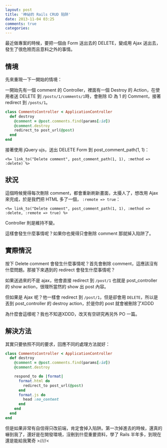 ```yaml
---
layout: post
title: '神祕的 Rails CRUD 陷阱'
date: 2013-11-04 03:25
comments: true
categories: 
---
```

最近做專案的時候，要把一個由 Form 送出去的 DELETE，變成用 Ajax 送出去，發生了很危險而且意料之外的事情。

## 情境

先來重現一下一開始的情境：

一開始先有一個 comment 的 Controller，裡面有一個 Destroy 的 Action，在使用者送 DELETE 到 `/posts/1/comments/1`時，會刪除 ID 為 1 的 Comment，接著 redirect 到 `/posts/1`。

```ruby comments_controller.rb
class CommentsController < ApplicationController
  def destroy
    @comment = @post.comments.find(params[:id])
    @comment.destroy
    redirect_to post_url(@post)
  end
end
```

接著使用 jQuery ujs，送出 DELETE Form 到 post_comment_path(1, 1)：

```erb destroy_comment.html.erb
<%= link_to("Delete comment", post_comment_path(1, 1), :method => :delete) %>
```

## 狀況

這個時候覺得每次刪除 comment，都會重新刷新畫面，太擾人了，想改用 Ajax 來完成，於是我們把 HTML 多了一個， `:remote => true`：

```erb destroy_comment.html.erb
<%= link_to("Delete comment", post_comment_path(1, 1), :method => :delete, :remote => true) %>
```

Controller 則是維持不變。

這樣會發生什麼事情呢？如果你也覺得只會刪除 comment 那就掉入陷阱了。

## 實際情況

按下 Delete comment 會發生什麼事情呢？首先會刪除 comment，這應該沒有什麼問題。那接下來遇到的 redirect 會發生什麼事情呢？

如果送過來的不是 ajax，他會直接 redirect 到 `/post/1` 也就是 post_controller 的 show action，很理所當然的 show 出 post 內容。

但如果是 Ajax 呢？他一樣會 redirect 到 `/post/1`，但是卻會用 `DELETE`，所以是丟到 post_controller 的 destroy action，於是你的 post 就會被刪除了XDDD

為什麼會這樣呢？我也不知道XDDD，改天有空研究再另外 PO 一篇。

## 解決方法

其實只要依照不同的要求，回應不同的處理方法就好：

```ruby  comments_controller.rb
class CommentsController < ApplicationController
  def destroy
    @comment = @post.comments.find(params[:id])
    @comment.destroy

    respond_to do |format|
      format.html do
        redirect_to post_url(@post)
      end
      format.js do
        head :no_content
      end
    end
  end
end
```

但是如果非常有自信得只改前端，肯定會掉入陷阱。第一次掉進去的時候，還真的嚇到我了，還好是在開發環境，沒刪到什麼重要資料，學了 Rails 半年多，到現在還是能給我驚奇 >////<




